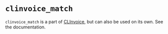 # `clinvoice_match`

`clinvoice_match` is a part of [CLInvoice](https://github.com/Iron-E/clinvoice), but can also be used on its own. See the documentation.
